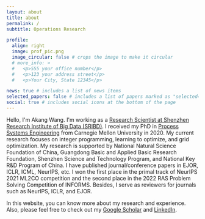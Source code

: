 ```yaml
---
layout: about
title: about
permalink: /
subtitle: Operations Research

profile:
  align: right
  image: prof_pic.png
  image_circular: false # crops the image to make it circular
  # more_info: >
  #   <p>555 your office number</p>
  #   <p>123 your address street</p>
  #   <p>Your City, State 12345</p>

news: true # includes a list of news items
selected_papers: false # includes a list of papers marked as "selected={true}"
social: true # includes social icons at the bottom of the page
---
```


<!-- Write your biography here. Tell the world about yourself. Link to your favorite [subreddit](http://reddit.com). You can put a picture in, too. The code is already in, just name your picture `prof_pic.jpg` and put it in the `img/` folder.

Put your address / P.O. box / other info right below your picture. You can also disable any of these elements by editing `profile` property of the YAML header of your `_pages/about.md`. Edit `_bibliography/papers.bib` and Jekyll will render your [publications page](/al-folio/publications/) automatically.

Link to your social media connections, too. This theme is set up to use [Font Awesome icons](https://fontawesome.com/) and [Academicons](https://jpswalsh.github.io/academicons/), like the ones below. Add your Facebook, Twitter, LinkedIn, Google Scholar, or just disable all of them.
 -->

 Hello, I'm Akang Wang. I'm working as a <a href="http://www.sribd.cn/en/teacher/415" target="_blank">Research Scientist at Shenzhen Research Institute of Big Data (SRIBD)</a>. I received my PhD in <a href="https://www.cheme.engineering.cmu.edu/research/process-systems.html" target="_blank">Process Systems Engineering</a> from Carnegie Mellon University in 2020. My current research focuses on integer programming, learning to optimize, and grid optimization. My research is supported by National Natural Science Foundation of China, Guangdong Basic and Applied Basic Research Foundation, Shenzhen Science and Technology Program, and National Key R&D Program of China. I have published journal/conference papers in EJOR, ICLR, ICML, NeurIPS, etc. I won the first place in the primal track of NeurIPS 2021 ML2CO competition and the second place in the 2022 RAS Problem Solving Competition of INFORMS. Besides, I serve as reviewers for journals such as NeurIPS, ICLR, and EJOR.

In this website, you can know more about my research and experience. 
Also, please feel free to check out my <a href="https://scholar.google.com/citations?user=TyYzzmoAAAAJ&hl=en&oi=ao" target="_blank">Google Scholar</a> and <a href="https://www.linkedin.com/in/wangakang/" target="_blank">LinkedIn</a>.
